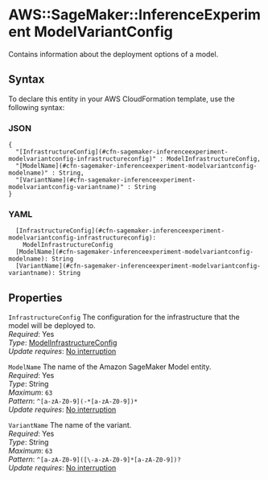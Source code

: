 # AWS::SageMaker::InferenceExperiment ModelVariantConfig<a name="aws-properties-sagemaker-inferenceexperiment-modelvariantconfig"></a>

Contains information about the deployment options of a model\.

## Syntax<a name="aws-properties-sagemaker-inferenceexperiment-modelvariantconfig-syntax"></a>

To declare this entity in your AWS CloudFormation template, use the following syntax:

### JSON<a name="aws-properties-sagemaker-inferenceexperiment-modelvariantconfig-syntax.json"></a>

```
{
  "[InfrastructureConfig](#cfn-sagemaker-inferenceexperiment-modelvariantconfig-infrastructureconfig)" : ModelInfrastructureConfig,
  "[ModelName](#cfn-sagemaker-inferenceexperiment-modelvariantconfig-modelname)" : String,
  "[VariantName](#cfn-sagemaker-inferenceexperiment-modelvariantconfig-variantname)" : String
}
```

### YAML<a name="aws-properties-sagemaker-inferenceexperiment-modelvariantconfig-syntax.yaml"></a>

```
  [InfrastructureConfig](#cfn-sagemaker-inferenceexperiment-modelvariantconfig-infrastructureconfig):
    ModelInfrastructureConfig
  [ModelName](#cfn-sagemaker-inferenceexperiment-modelvariantconfig-modelname): String
  [VariantName](#cfn-sagemaker-inferenceexperiment-modelvariantconfig-variantname): String
```

## Properties<a name="aws-properties-sagemaker-inferenceexperiment-modelvariantconfig-properties"></a>

`InfrastructureConfig` <a name="cfn-sagemaker-inferenceexperiment-modelvariantconfig-infrastructureconfig"></a>
The configuration for the infrastructure that the model will be deployed to\.  
_Required_: Yes  
_Type_: [ModelInfrastructureConfig](aws-properties-sagemaker-inferenceexperiment-modelinfrastructureconfig.md)  
_Update requires_: [No interruption](https://docs.aws.amazon.com/AWSCloudFormation/latest/UserGuide/using-cfn-updating-stacks-update-behaviors.html#update-no-interrupt)

`ModelName` <a name="cfn-sagemaker-inferenceexperiment-modelvariantconfig-modelname"></a>
The name of the Amazon SageMaker Model entity\.  
_Required_: Yes  
_Type_: String  
_Maximum_: `63`  
_Pattern_: `^[a-zA-Z0-9](-*[a-zA-Z0-9])*`  
_Update requires_: [No interruption](https://docs.aws.amazon.com/AWSCloudFormation/latest/UserGuide/using-cfn-updating-stacks-update-behaviors.html#update-no-interrupt)

`VariantName` <a name="cfn-sagemaker-inferenceexperiment-modelvariantconfig-variantname"></a>
The name of the variant\.  
_Required_: Yes  
_Type_: String  
_Maximum_: `63`  
_Pattern_: `^[a-zA-Z0-9]([\-a-zA-Z0-9]*[a-zA-Z0-9])?`  
_Update requires_: [No interruption](https://docs.aws.amazon.com/AWSCloudFormation/latest/UserGuide/using-cfn-updating-stacks-update-behaviors.html#update-no-interrupt)
